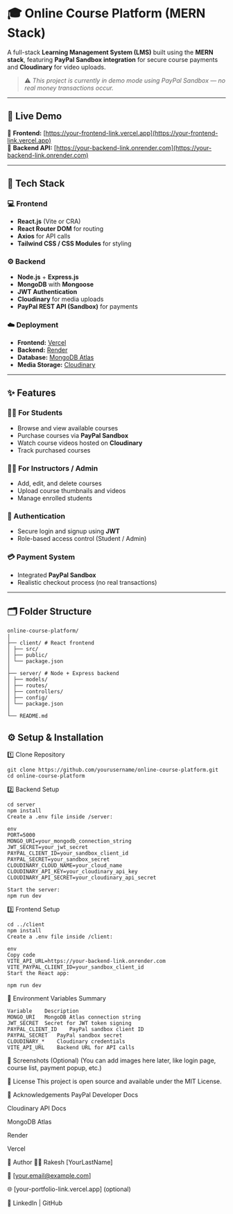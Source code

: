 # 🎓 Online Course Platform (MERN Stack)

A full-stack **Learning Management System (LMS)** built using the **MERN stack**, featuring **PayPal Sandbox integration** for secure course payments and **Cloudinary** for video uploads.

> ⚠️ *This project is currently in demo mode using PayPal Sandbox — no real money transactions occur.*

---

## 🚀 Live Demo
🔗 **Frontend:** [https://your-frontend-link.vercel.app](https://your-frontend-link.vercel.app)  
🔗 **Backend API:** [https://your-backend-link.onrender.com](https://your-backend-link.onrender.com)

---

## 🧰 Tech Stack

### 💻 Frontend
- **React.js** (Vite or CRA)
- **React Router DOM** for routing
- **Axios** for API calls
- **Tailwind CSS / CSS Modules** for styling

### ⚙️ Backend
- **Node.js** + **Express.js**
- **MongoDB** with **Mongoose**
- **JWT Authentication**
- **Cloudinary** for media uploads
- **PayPal REST API (Sandbox)** for payments

### ☁️ Deployment
- **Frontend:** [Vercel](https://vercel.com/)
- **Backend:** [Render](https://render.com/)
- **Database:** [MongoDB Atlas](https://www.mongodb.com/atlas)
- **Media Storage:** [Cloudinary](https://cloudinary.com/)

---

## ✨ Features

### 👩‍🏫 For Students
- Browse and view available courses  
- Purchase courses via **PayPal Sandbox**  
- Watch course videos hosted on **Cloudinary**  
- Track purchased courses  

### 🧑‍💻 For Instructors / Admin
- Add, edit, and delete courses  
- Upload course thumbnails and videos  
- Manage enrolled students  

### 🔐 Authentication
- Secure login and signup using **JWT**  
- Role-based access control (Student / Admin)

### 💳 Payment System
- Integrated **PayPal Sandbox**  
- Realistic checkout process (no real transactions)

---

## 🗂️ Folder Structure
```
online-course-platform/
│
├── client/ # React frontend
│ ├── src/
│ ├── public/
│ └── package.json
│
├── server/ # Node + Express backend
│ ├── models/
│ ├── routes/
│ ├── controllers/
│ ├── config/
│ └── package.json
│
└── README.md
```

## ⚙️ Setup & Installation

 1️⃣ Clone Repository
```
git clone https://github.com/yourusername/online-course-platform.git
cd online-course-platform
```

2️⃣ Backend Setup
```
cd server
npm install
Create a .env file inside /server:

env
PORT=5000
MONGO_URI=your_mongodb_connection_string
JWT_SECRET=your_jwt_secret
PAYPAL_CLIENT_ID=your_sandbox_client_id
PAYPAL_SECRET=your_sandbox_secret
CLOUDINARY_CLOUD_NAME=your_cloud_name
CLOUDINARY_API_KEY=your_cloudinary_api_key
CLOUDINARY_API_SECRET=your_cloudinary_api_secret

Start the server:
npm run dev
```
3️⃣ Frontend Setup
```
cd ../client
npm install
Create a .env file inside /client:

env
Copy code
VITE_API_URL=https://your-backend-link.onrender.com
VITE_PAYPAL_CLIENT_ID=your_sandbox_client_id
Start the React app:

npm run dev
```
🧩 Environment Variables Summary
```
Variable	Description
MONGO_URI	MongoDB Atlas connection string
JWT_SECRET	Secret for JWT token signing
PAYPAL_CLIENT_ID	PayPal sandbox client ID
PAYPAL_SECRET	PayPal sandbox secret
CLOUDINARY_*	Cloudinary credentials
VITE_API_URL	Backend URL for API calls
```
📸 Screenshots (Optional)
(You can add images here later, like login page, course list, payment popup, etc.)

📄 License
This project is open source and available under the MIT License.

🙌 Acknowledgements
PayPal Developer Docs

Cloudinary API Docs

MongoDB Atlas

Render

Vercel

💬 Author
👨‍💻 Rakesh [YourLastName]

📧 [your.email@example.com]

🌐 [your-portfolio-link.vercel.app] (optional)

🔗 LinkedIn | GitHub
